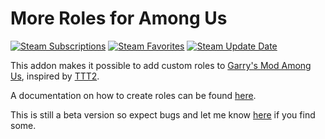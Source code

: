 [steam-workshop]: https://steamcommunity.com/sharedfiles/filedetails/?id=2476816620

# More Roles for Among Us

[![Steam Subscriptions](https://img.shields.io/steam/subscriptions/2476816620?logo=steam)][steam-workshop]
[![Steam Favorites](https://img.shields.io/steam/favorites/2476816620?logo=steam)][steam-workshop]
[![Steam Update Date](https://img.shields.io/steam/update-date/2476816620?label=last%20updated&logo=steam)][steam-workshop]

This addon makes it possible to add custom roles to [Garry's Mod Among Us](https://github.com/NotMyWing/GarrysModAmongUs), inspired by [TTT2](https://github.com/TTT-2/TTT2).

A documentation on how to create roles can be found [here]().

This is still a beta version so expect bugs and let me know [here](https://github.com/Blaubeeree/au-moreroles/issues) if you find some.